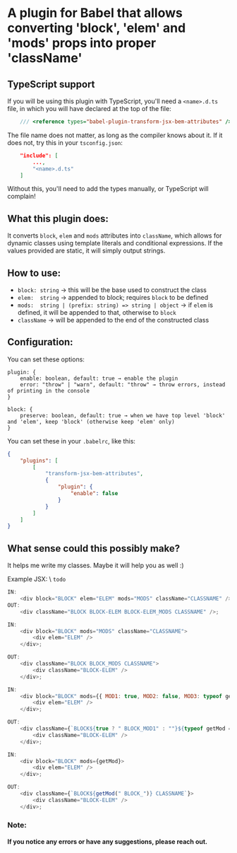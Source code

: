 # A plugin for Babel that allows converting 'block', 'elem' and 'mods' props into proper 'className'
## TypeScript support
If you will be using this plugin with TypeScript, you'll need a `<name>.d.ts` file, in which you will have declared at the top of the file:
```typescript
    /// <reference types="babel-plugin-transform-jsx-bem-attributes" />
```

The file name does not matter, as long as the compiler knows about it.
If it does not, try this in your `tsconfig.json`:

```json
    "include": [
        ...,
        "<name>.d.ts"
    ]
```

Without this, you'll need to add the types manually, or TypeScript will complain!
## What this plugin does:
It converts `block`, `elem` and `mods` attributes into `className`, which allows for dynamic classes using template literals and conditional expressions. If the values provided are static, it will simply output strings.

## How to use:
- `block: string` → this will be the base used to construct the class
- `elem:  string` → appended to block; requires `block` to be defined
- `mods:  string | (prefix: string) => string | object` → if `elem` is defined, it will be appended to that, otherwise to `block`
- `className` → will be appended to the end of the constructed class
## Configuration:

You can set these options:

    plugin: {
        enable: boolean, default: true → enable the plugin
        error: "throw" | "warn", default: "throw" → throw errors, instead of printing in the console
    }

    block: {
        preserve: boolean, default: true → when we have top level 'block' and 'elem', keep 'block' (otherwise keep 'elem' only)
    }

You can set these in your `.babelrc`, like this:
```json
{
    "plugins": [
        [
            "transform-jsx-bem-attributes",
            {
                "plugin": {
                    "enable": false
                }
            }
        ]
    ]
}
```

## What sense could this possibly make?
It helps me write my classes. Maybe it will help you as well :)

Example JSX: \ `todo`
```javascript
IN:
    <div block="BLOCK" elem="ELEM" mods="MODS" className="CLASSNAME" />;
OUT:
    <div className="BLOCK BLOCK-ELEM BLOCK-ELEM_MODS CLASSNAME" />;

IN:
    <div block="BLOCK" mods="MODS" className="CLASSNAME">
        <div elem="ELEM" />
    </div>;

OUT:
    <div className="BLOCK BLOCK_MODS CLASSNAME">
        <div className="BLOCK-ELEM" />
    </div>;

IN:
    <div block="BLOCK" mods={{ MOD1: true, MOD2: false, MOD3: typeof getMod === "function", MOD4: getMod() }} className="CLASSNAME">
        <div elem="ELEM" />
    </div>;

OUT:
    <div className={`BLOCK${true ? " BLOCK_MOD1" : ""}${typeof getMod === "function" ? " BLOCK_MOD3" : ""}${getMod() ? " BLOCK_MOD4" : ""} CLASSNAME`}>
        <div className="BLOCK-ELEM" />
    </div>;

IN:
    <div block="BLOCK" mods={getMod}>
        <div elem="ELEM" />
    </div>;

OUT:
    <div className={`BLOCK${getMod(" BLOCK_")} CLASSNAME`}>
        <div className="BLOCK-ELEM" />
    </div>;
```


### Note:
#### If you notice any errors or have any suggestions, please reach out.


